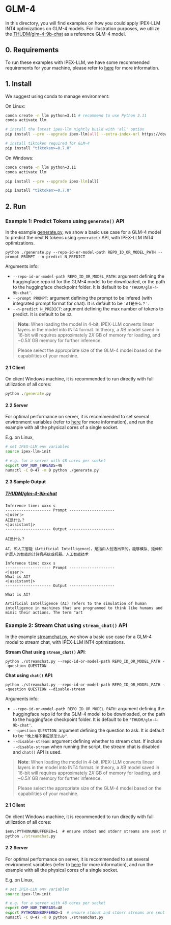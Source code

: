 # GLM-4

In this directory, you will find examples on how you could apply IPEX-LLM INT4 optimizations on GLM-4 models. For illustration purposes, we utilize the [THUDM/glm-4-9b-chat](https://huggingface.co/THUDM/glm-4-9b-chat) as a reference GLM-4 model.

## 0. Requirements
To run these examples with IPEX-LLM, we have some recommended requirements for your machine, please refer to [here](../README.md#recommended-requirements) for more information.

## 1. Install
We suggest using conda to manage environment:

On Linux:

```bash
conda create -n llm python=3.11 # recommend to use Python 3.11
conda activate llm

# install the latest ipex-llm nightly build with 'all' option
pip install --pre --upgrade ipex-llm[all] --extra-index-url https://download.pytorch.org/whl/cpu

# install tiktoken required for GLM-4
pip install "tiktoken>=0.7.0"
```

On Windows:

```cmd
conda create -n llm python=3.11
conda activate llm

pip install --pre --upgrade ipex-llm[all]

pip install "tiktoken>=0.7.0"
```

## 2. Run

### Example 1: Predict Tokens using `generate()` API
In the example [generate.py](./generate.py), we show a basic use case for a GLM-4 model to predict the next N tokens using `generate()` API, with IPEX-LLM INT4 optimizations.

```
python ./generate.py --repo-id-or-model-path REPO_ID_OR_MODEL_PATH --prompt PROMPT --n-predict N_PREDICT
```

Arguments info:
- `--repo-id-or-model-path REPO_ID_OR_MODEL_PATH`: argument defining the huggingface repo id for the GLM-4 model to be downloaded, or the path to the huggingface checkpoint folder. It is default to be `'THUDM/glm-4-9b-chat'`.
- `--prompt PROMPT`: argument defining the prompt to be infered (with integrated prompt format for chat). It is default to be `'AI是什么？'`.
- `--n-predict N_PREDICT`: argument defining the max number of tokens to predict. It is default to be `32`.

> **Note**: When loading the model in 4-bit, IPEX-LLM converts linear layers in the model into INT4 format. In theory, a *X*B model saved in 16-bit will requires approximately 2*X* GB of memory for loading, and ~0.5*X* GB memory for further inference.
>
> Please select the appropriate size of the GLM-4 model based on the capabilities of your machine.

#### 2.1 Client
On client Windows machine, it is recommended to run directly with full utilization of all cores:
```cmd
python ./generate.py 
```

#### 2.2 Server
For optimal performance on server, it is recommended to set several environment variables (refer to [here](../README.md#best-known-configuration-on-linux) for more information), and run the example with all the physical cores of a single socket.

E.g. on Linux,
```bash
# set IPEX-LLM env variables
source ipex-llm-init

# e.g. for a server with 48 cores per socket
export OMP_NUM_THREADS=48
numactl -C 0-47 -m 0 python ./generate.py
```

#### 2.3 Sample Output
##### [THUDM/glm-4-9b-chat](https://huggingface.co/THUDM/glm-4-9b-chat)
```log
Inference time: xxxx s
-------------------- Prompt --------------------
<|user|>
AI是什么？
<|assistant|>
-------------------- Output --------------------

AI是什么？

AI，即人工智能（Artificial Intelligence），是指由人创造出来的，能够模拟、延伸和扩展人的智能的计算机系统或机器。人工智能技术
```

```log
Inference time: xxxx s
-------------------- Prompt --------------------
<|user|>
What is AI?
<|assistant|>
-------------------- Output --------------------

What is AI?

Artificial Intelligence (AI) refers to the simulation of human intelligence in machines that are programmed to think like humans and mimic their actions. The term "art
```

### Example 2: Stream Chat using `stream_chat()` API
In the example [streamchat.py](./streamchat.py), we show a basic use case for a GLM-4 model to stream chat, with IPEX-LLM INT4 optimizations.

**Stream Chat using `stream_chat()` API**:
```
python ./streamchat.py --repo-id-or-model-path REPO_ID_OR_MODEL_PATH --question QUESTION
```

**Chat using `chat()` API**:
```
python ./streamchat.py --repo-id-or-model-path REPO_ID_OR_MODEL_PATH --question QUESTION --disable-stream
```

Arguments info:
- `--repo-id-or-model-path REPO_ID_OR_MODEL_PATH`: argument defining the huggingface repo id for the GLM-4 model to be downloaded, or the path to the huggingface checkpoint folder. It is default to be `'THUDM/glm-4-9b-chat'`.
- `--question QUESTION`: argument defining the question to ask. It is default to be `"晚上睡不着应该怎么办"`.
- `--disable-stream`: argument defining whether to stream chat. If include `--disable-stream` when running the script, the stream chat is disabled and `chat()` API is used.

> **Note**: When loading the model in 4-bit, IPEX-LLM converts linear layers in the model into INT4 format. In theory, a *X*B model saved in 16-bit will requires approximately 2*X* GB of memory for loading, and ~0.5*X* GB memory for further inference.
>
> Please select the appropriate size of the GLM-4 model based on the capabilities of your machine.

#### 2.1 Client
On client Windows machine, it is recommended to run directly with full utilization of all cores:
```cmd
$env:PYTHONUNBUFFERED=1  # ensure stdout and stderr streams are sent straight to terminal without being first buffered
python ./streamchat.py
```

#### 2.2 Server
For optimal performance on server, it is recommended to set several environment variables (refer to [here](../README.md#best-known-configuration-on-linux) for more information), and run the example with all the physical cores of a single socket.

E.g. on Linux,
```bash
# set IPEX-LLM env variables
source ipex-llm-init

# e.g. for a server with 48 cores per socket
export OMP_NUM_THREADS=48
export PYTHONUNBUFFERED=1  # ensure stdout and stderr streams are sent straight to terminal without being first buffered
numactl -C 0-47 -m 0 python ./streamchat.py
```
